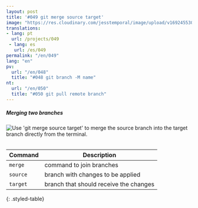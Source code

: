 ```yaml
---
layout: post
title: '#049 git merge source target'
image: "https://res.cloudinary.com/jesstemporal/image/upload/v1692455304/gitfichas/en/049/049-thumbnail_ncpupw.jpg"
translations:
- lang: pt
  url: /projects/049
 - lang: es
   url: /es/049
permalink: "/en/049"
lang: "en"
pv:
  url: "/en/048"
  title: "#048 git branch -M name"
nt:
  url: "/en/050"
  title: "#050 git pull remote branch"
---
```

##### Merging two branches

<img alt="Use 'git merge source target' to merge the source branch into the target branch directly from the terminal." src="https://res.cloudinary.com/jesstemporal/image/upload/v1692455304/gitfichas/en/049/049-full_hyrrlz.jpg"><br><br>

| Command | Description |
|---------|-------------|
| `merge` | command to join branches |
| `source` | branch with changes to be applied |
| `target` | branch that should receive the changes |
{: .styled-table}

<!--
<br>

Read more about this command in the following blog post:

<a href="FILL">
  <strong>FILL</strong>
</a>
-->
